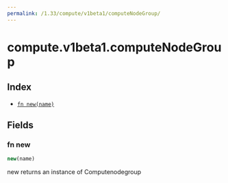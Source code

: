 ```yaml
---
permalink: /1.33/compute/v1beta1/computeNodeGroup/
---
```


# compute.v1beta1.computeNodeGroup



## Index

* [`fn new(name)`](#fn-new)

## Fields

### fn new

```ts
new(name)
```

new returns an instance of Computenodegroup